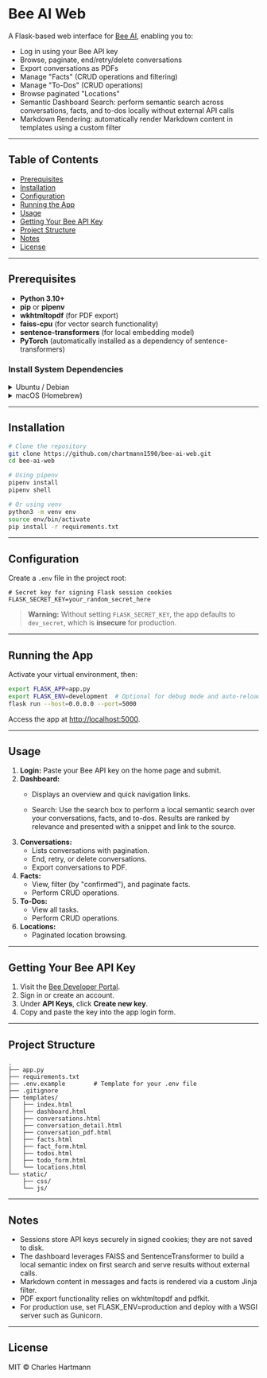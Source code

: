 # Bee AI Web

A Flask-based web interface for [Bee AI](https://bee.computer), enabling you to:

- Log in using your Bee API key
- Browse, paginate, end/retry/delete conversations
- Export conversations as PDFs
- Manage "Facts" (CRUD operations and filtering)
- Manage "To-Dos" (CRUD operations)
- Browse paginated "Locations"
- Semantic Dashboard Search: perform semantic search across conversations, facts, and to-dos locally without external API calls
- Markdown Rendering: automatically render Markdown content in templates using a custom filter

---

## Table of Contents

- [Prerequisites](#prerequisites)
- [Installation](#installation)
- [Configuration](#configuration)
- [Running the App](#running-the-app)
- [Usage](#usage)
- [Getting Your Bee API Key](#getting-your-bee-api-key)
- [Project Structure](#project-structure)
- [Notes](#notes)
- [License](#license)

---

## Prerequisites

- **Python 3.10+**
- **pip** or **pipenv**
- **wkhtmltopdf** (for PDF export)
- **faiss-cpu** (for vector search functionality)
- **sentence-transformers** (for local embedding model)
- **PyTorch** (automatically installed as a dependency of sentence-transformers)

### Install System Dependencies

<details>
<summary>Ubuntu / Debian</summary>

```bash
sudo apt-get update
sudo apt-get install -y wkhtmltopdf
```

</details>

<details>
<summary>macOS (Homebrew)</summary>

```bash
brew install wkhtmltopdf
```

</details>

---

## Installation

```bash
# Clone the repository
git clone https://github.com/chartmann1590/bee-ai-web.git
cd bee-ai-web

# Using pipenv
pipenv install
pipenv shell

# Or using venv
python3 -m venv env
source env/bin/activate
pip install -r requirements.txt
```

---

## Configuration

Create a `.env` file in the project root:

```dotenv
# Secret key for signing Flask session cookies
FLASK_SECRET_KEY=your_random_secret_here
```

> **Warning:** Without setting `FLASK_SECRET_KEY`, the app defaults to `dev_secret`, which is **insecure** for production.

---

## Running the App

Activate your virtual environment, then:

```bash
export FLASK_APP=app.py
export FLASK_ENV=development  # Optional for debug mode and auto-reload
flask run --host=0.0.0.0 --port=5000
```

Access the app at [http://localhost:5000](http://localhost:5000).

---

## Usage

1. **Login:** Paste your Bee API key on the home page and submit.
2. **Dashboard:** 
   - Displays an overview and quick navigation links.

   - Search: Use the search box to perform a local semantic search over your conversations, facts, and to-dos. Results are ranked by relevance and presented with a snippet and  link to the source.
3. **Conversations:**
   - Lists conversations with pagination.
   - End, retry, or delete conversations.
   - Export conversations to PDF.
4. **Facts:**
   - View, filter (by "confirmed"), and paginate facts.
   - Perform CRUD operations.
5. **To-Dos:**
   - View all tasks.
   - Perform CRUD operations.
6. **Locations:**
   - Paginated location browsing.

---

## Getting Your Bee API Key

1. Visit the [Bee Developer Portal](https://developer.bee.computer/keys).
2. Sign in or create an account.
3. Under **API Keys**, click **Create new key**.
4. Copy and paste the key into the app login form.

---

## Project Structure

```
.
├── app.py
├── requirements.txt
├── .env.example        # Template for your .env file
├── .gitignore
├── templates/
│   ├── index.html
│   ├── dashboard.html
│   ├── conversations.html
│   ├── conversation_detail.html
│   ├── conversation_pdf.html
│   ├── facts.html
│   ├── fact_form.html
│   ├── todos.html
│   ├── todo_form.html
│   └── locations.html
└── static/
    ├── css/
    └── js/
```

---

## Notes

- Sessions store API keys securely in signed cookies; they are not saved to disk.
- The dashboard leverages FAISS and SentenceTransformer to build a local semantic index on first search and serve results without external calls.
- Markdown content in messages and facts is rendered via a custom Jinja filter.
- PDF export functionality relies on wkhtmltopdf and pdfkit.
- For production use, set FLASK_ENV=production and deploy with a WSGI server such as Gunicorn.

---

## License

MIT © Charles Hartmann

